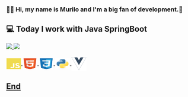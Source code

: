 ### 👨‍🎓 Hi, my name is Murilo and I'm a big fan of development.👋
## 💻 Today I work with Java SpringBoot
<div>
  <a href="https://github.com/muril0791">
  <img height="180em" src="https://github-readme-stats.vercel.app/api?username=muril0791&show_icons=true&theme=dark&include_all_commits=true&count_private=true"/>
  <img height="180em" src="https://github-readme-stats.vercel.app/api/top-langs/?username=muril0791&layout=compact&langs_count=7&theme=dark"/>
</div>
  <div style="display: inline_block"><br>
  <img align="center" alt="Murilo-Js" height="30" width="40" src="https://raw.githubusercontent.com/devicons/devicon/master/icons/javascript/javascript-plain.svg">
  <img align="center" alt="Murilo-HTML" height="30" width="40" src="https://raw.githubusercontent.com/devicons/devicon/master/icons/html5/html5-original.svg">
  <img align="center" alt="Murilo-CSS" height="30" width="40" src="https://raw.githubusercontent.com/devicons/devicon/master/icons/css3/css3-original.svg">
  <img align="center" alt="Murilo-Python" height="30" width="40" src="https://raw.githubusercontent.com/devicons/devicon/master/icons/python/python-original.svg">
  <img align="center" alt="Murilo-Vue" height"30" width="40" src="https://raw.githubusercontent.com/devicons/devicon/master/icons/vuejs/vuejs-plain.svg">
</div>
  
  ## End
 
